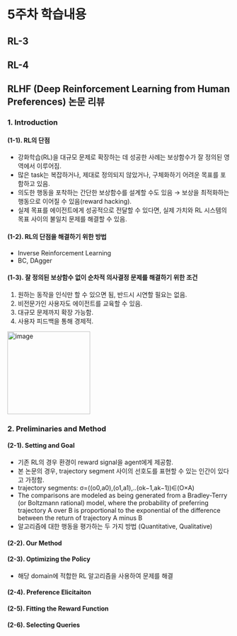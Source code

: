 # 5주차 학습내용
## RL-3
## RL-4
## RLHF (Deep Reinforcement Learning from Human Preferences) 논문 리뷰
### 1. Introduction
#### (1-1). RL의 단점 
- 강화학습(RL)을 대규모 문제로 확장하는 데 성공한 사례는 보상함수가 잘 정의된 영역에서 이루어짐.
- 많은 task는 복잡하거나, 제대로 정의되지 않았거나, 구체화하기 어려운 목표를 포함하고 있음.
- 의도한 행동을 포착하는 간단한 보상함수를 설계할 수도 있음 → 보상을 최적화하는 행동으로 이어질 수 있음(reward hacking).
- 실제 목표를 에이전트에게 성공적으로 전달할 수 있다면, 실제 가치와 RL 시스템의 목표 사이의 불일치 문제를 해결할 수 있음.
#### (1-2). RL의 단점을 해결하기 위한 방법
- Inverse Reinforcement Learning
- BC, DAgger
#### (1-3). 잘 정의된 보상함수 없이 순차적 의사결정 문제를 해결하기 위한 조건
1. 원하는 동작을 인식만 할 수 있으면 됨, 반드시 시연할 필요는 없음.
2. 비전문가인 사용자도 에이전트를 교육할 수 있음.
3. 대규모 문제까지 확장 가능함.
4. 사용자 피드백을 통해 경제적.
<img width="187" alt="image" src="https://github.com/eunjuyummy/AI_Project_CoRLHF/assets/101487529/5b7b2712-78c1-440a-b02a-ed49f756880c">

### 2. Preliminaries and Method
#### (2-1). Setting and Goal
- 기존 RL의 경우 환경이 reward signal을 agent에게 제공함.
- 본 논문의 경우, trajectory segment 사이의 선호도를 표현할 수 있는 인간이 있다고 가정함.
- trajectory segments: σ=((o0,a0),(o1,a1),..(ok−1,ak−1))∈(O×A)
- The comparisons are modeled as being generated from a Bradley-Terry (or Boltzmann rational) model, where the probability of preferring trajectory A over B is proportional to the exponential of the difference between the return of trajectory A minus B
- 알고리즘에 대한 행동을 평가하는 두 가지 방법 (Quantitative, Qualitative)
#### (2-2). Our Method
#### (2-3). Optimizing the Policy
- 해당 domain에 적합한 RL 알고리즘을 사용하여 문제를 해결
#### (2-4). Preference Elicitaiton
#### (2-5). Fitting the Reward Function
#### (2-6). Selecting Queries
